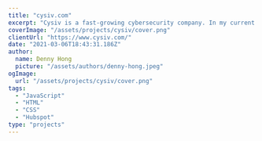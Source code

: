 ```yaml
---
title: "cysiv.com"
excerpt: "Cysiv is a fast-growing cybersecurity company. In my current role, I am tasked with maintaining and developing new features / UI experiences for Cysiv's multi-language website utilizing my JavaScript, HTML, and CSS skills."
coverImage: "/assets/projects/cysiv/cover.png"
clientUrl: "https://www.cysiv.com/"
date: "2021-03-06T18:43:31.186Z"
author:
  name: Denny Hong
  picture: "/assets/authors/denny-hong.jpeg"
ogImage:
  url: "/assets/projects/cysiv/cover.png"
tags:
  - "JavaScript"
  - "HTML"
  - "CSS"
  - "Hubspot"
type: "projects"
---
```

